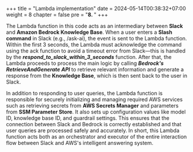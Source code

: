 +++
title = "Lambda implementation"
date = 2024-05-14T00:38:32+07:00
weight = 8
chapter = false
pre = "<b>8. </b>"
+++

The Lambda function in this code acts as an intermediary between **Slack** and **Amazon Bedrock Knowledge Base**. When a user enters a **Slash command** in Slack (e.g., /ask-ai), the event is sent to the Lambda function. Within the first 3 seconds, the Lambda must acknowledge the command using the ack function to avoid a timeout error from Slack—this is handled by the ***respond_to_slack_within_3_seconds*** function. After that, the Lambda proceeds to process the main logic by calling ***Bedrock's RetrieveAndGenerate API*** to retrieve relevant information and generate a response from the **Knowledge Base**, which is then sent back to the user in Slack.

In addition to responding to user queries, the Lambda function is responsible for securely initializing and managing required AWS services such as retrieving secrets from **AWS Secrets Manager** and parameters from **SSM Parameter Store**. It also sets up configuration values like model ID, knowledge base ID, and guardrail settings. This ensures that the connection between Slack and Bedrock is correctly established and that user queries are processed safely and accurately. In short, this Lambda function acts both as an orchestrator and executor of the entire interaction flow between Slack and AWS's intelligent answering system.
